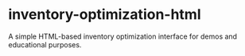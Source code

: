 # inventory-optimization-html
A simple HTML-based inventory optimization interface for demos and educational purposes.
